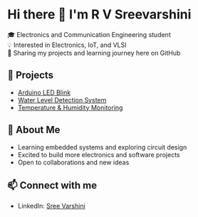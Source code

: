 # Hi there 👋 I'm R V Sreevarshini  

🎓 Electronics and Communication Engineering student  
💡 Interested in Electronics, IoT, and VLSI  
🚀 Sharing my projects and learning journey here on GitHub  

## 🔧 Projects  
- [Arduino LED Blink](https://github.com/rvsreevarshini/Arduino_-_Led-Blink-)  
- [Water Level Detection System](https://github.com/rvsreevarshini/Water-Level-Detection)  
- [Temperature & Humidity Monitoring](https://github.com/rvsreevarshini/Temp-Humidity-Monitoring)  

## 🌱 About Me  
- Learning embedded systems and exploring circuit design  
- Excited to build more electronics and software projects  
- Open to collaborations and new ideas  

## 📫 Connect with me  
- LinkedIn: [Sree Varshini](https://www.linkedin.com/in/r-v-sreevarshini-634202350)
